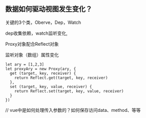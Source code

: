 ## 数据如何驱动视图发生变化？

关键的3个类，Oberve，Dep，Watch

dep收集依赖，watch监听变化,

Proxy对象配合Reflect对象

监听对象（数组）属性变化

```
let ary = [1,2,3]
let proxyAry = new Proxy(ary, {
  get (target, key, receiver) {
    return Reflect.get(target, key, receiver)
  },
  set (target, key, value, receiver) {
    return Reflect.set(target, key, value, receiver)
  }
})
```

// vue中是如何处理传入参数的？如何保存访问data、method、等等